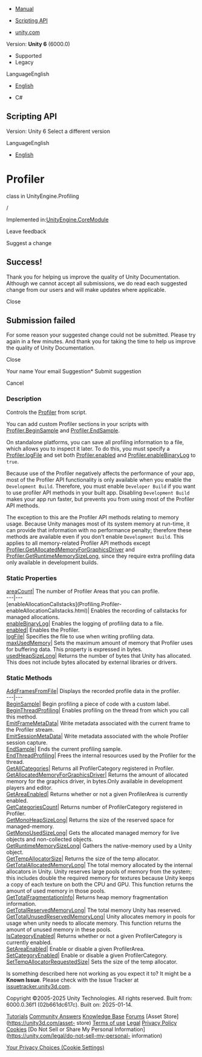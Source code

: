 [ ]()

  * [Manual](../Manual/index.html)
  * [Scripting API](../ScriptReference/index.html)

  * [unity.com](https://unity.com/)

Version: **Unity 6** (6000.0)

  * Supported
  * Legacy

LanguageEnglish

  * [English]()

  * C#

[ ](https://docs.unity3d.com)

## Scripting API

Version: Unity 6 Select a different version

LanguageEnglish

  * [English]()

# Profiler

class in UnityEngine.Profiling

/

Implemented in:[UnityEngine.CoreModule](UnityEngine.CoreModule.html)

Leave feedback

Suggest a change

## Success!

Thank you for helping us improve the quality of Unity Documentation. Although
we cannot accept all submissions, we do read each suggested change from our
users and will make updates where applicable.

Close

## Submission failed

For some reason your suggested change could not be submitted. Please <a>try
again</a> in a few minutes. And thank you for taking the time to help us
improve the quality of Unity Documentation.

Close

Your name Your email Suggestion* Submit suggestion

Cancel

[ ]()

### Description

Controls the [Profiler](../Manual/Profiler.html) from script.

You can add custom Profiler sections in your scripts with
[Profiler.BeginSample](Profiling.Profiler.BeginSample.html) and
[Profiler.EndSample](Profiling.Profiler.EndSample.html).  
  
On standalone platforms, you can save all profiling information to a file,
which allows you to inspect it later. To do this, you must specify a
[Profiler.logFile](Profiling.Profiler-logFile.html) and set both
[Profiler.enabled](Profiling.Profiler-enabled.html) and
[Profiler.enableBinaryLog](Profiling.Profiler-enableBinaryLog.html) to `true`.  
  
Because use of the Profiler negatively affects the performance of your app,
most of the Profiler API functionality is only available when you enable the
`Development Build`. Therefore, you must enable `Developer Build` if you want
to use profiler API methods in your built app. Disabling `Development Build`
makes your app run faster, but prevents you from using most of the Profiler
API methods.  
  
The exception to this are the Profiler API methods relating to memory usage.
Because Unity manages most of its system memory at run-time, it can provide
that information with no performance penalty; therefore these methods are
available even if you don't enable `Development Build`. This applies to all
memory-related Profiler API methods except
[Profiler.GetAllocatedMemoryForGraphicsDriver](Profiling.Profiler.GetAllocatedMemoryForGraphicsDriver.html)
and
[Profiler.GetRuntimeMemorySizeLong](Profiling.Profiler.GetRuntimeMemorySizeLong.html),
since they require extra profiling data only available in development builds.

### Static Properties

[areaCount](Profiling.Profiler-areaCount.html)| The number of Profiler Areas
that you can profile.  
---|---  
[enableAllocationCallstacks](Profiling.Profiler-
enableAllocationCallstacks.html)| Enables the recording of callstacks for
managed allocations.  
[enableBinaryLog](Profiling.Profiler-enableBinaryLog.html)| Enables the
logging of profiling data to a file.  
[enabled](Profiling.Profiler-enabled.html)| Enables the Profiler.  
[logFile](Profiling.Profiler-logFile.html)| Specifies the file to use when
writing profiling data.  
[maxUsedMemory](Profiling.Profiler-maxUsedMemory.html)| Sets the maximum
amount of memory that Profiler uses for buffering data. This property is
expressed in bytes.  
[usedHeapSizeLong](Profiling.Profiler-usedHeapSizeLong.html)| Returns the
number of bytes that Unity has allocated. This does not include bytes
allocated by external libraries or drivers.  
  
### Static Methods

[AddFramesFromFile](Profiling.Profiler.AddFramesFromFile.html)| Displays the
recorded profile data in the profiler.  
---|---  
[BeginSample](Profiling.Profiler.BeginSample.html)| Begin profiling a piece of
code with a custom label.  
[BeginThreadProfiling](Profiling.Profiler.BeginThreadProfiling.html)| Enables
profiling on the thread from which you call this method.  
[EmitFrameMetaData](Profiling.Profiler.EmitFrameMetaData.html)| Write metadata
associated with the current frame to the Profiler stream.  
[EmitSessionMetaData](Profiling.Profiler.EmitSessionMetaData.html)| Write
metadata associated with the whole Profiler session capture.  
[EndSample](Profiling.Profiler.EndSample.html)| Ends the current profiling
sample.  
[EndThreadProfiling](Profiling.Profiler.EndThreadProfiling.html)| Frees the
internal resources used by the Profiler for the thread.  
[GetAllCategories](Profiling.Profiler.GetAllCategories.html)| Returns all
ProfilerCategory registered in Profiler.  
[GetAllocatedMemoryForGraphicsDriver](Profiling.Profiler.GetAllocatedMemoryForGraphicsDriver.html)|
Returns the amount of allocated memory for the graphics driver, in bytes.Only
available in development players and editor.  
[GetAreaEnabled](Profiling.Profiler.GetAreaEnabled.html)| Returns whether or
not a given ProfilerArea is currently enabled.  
[GetCategoriesCount](Profiling.Profiler.GetCategoriesCount.html)| Returns
number of ProfilerCategory registered in Profiler.  
[GetMonoHeapSizeLong](Profiling.Profiler.GetMonoHeapSizeLong.html)| Returns
the size of the reserved space for managed-memory.  
[GetMonoUsedSizeLong](Profiling.Profiler.GetMonoUsedSizeLong.html)| Gets the
allocated managed memory for live objects and non-collected objects.  
[GetRuntimeMemorySizeLong](Profiling.Profiler.GetRuntimeMemorySizeLong.html)|
Gathers the native-memory used by a Unity object.  
[GetTempAllocatorSize](Profiling.Profiler.GetTempAllocatorSize.html)| Returns
the size of the temp allocator.  
[GetTotalAllocatedMemoryLong](Profiling.Profiler.GetTotalAllocatedMemoryLong.html)|
The total memory allocated by the internal allocators in Unity. Unity reserves
large pools of memory from the system; this includes double the required
memory for textures because Unity keeps a copy of each texture on both the CPU
and GPU. This function returns the amount of used memory in those pools.  
[GetTotalFragmentationInfo](Profiling.Profiler.GetTotalFragmentationInfo.html)|
Returns heap memory fragmentation information.  
[GetTotalReservedMemoryLong](Profiling.Profiler.GetTotalReservedMemoryLong.html)|
The total memory Unity has reserved.  
[GetTotalUnusedReservedMemoryLong](Profiling.Profiler.GetTotalUnusedReservedMemoryLong.html)|
Unity allocates memory in pools for usage when unity needs to allocate memory.
This function returns the amount of unused memory in these pools.  
[IsCategoryEnabled](Profiling.Profiler.IsCategoryEnabled.html)| Returns
whether or not a given ProfilerCategory is currently enabled.  
[SetAreaEnabled](Profiling.Profiler.SetAreaEnabled.html)| Enable or disable a
given ProfilerArea.  
[SetCategoryEnabled](Profiling.Profiler.SetCategoryEnabled.html)| Enable or
disable a given ProfilerCategory.  
[SetTempAllocatorRequestedSize](Profiling.Profiler.SetTempAllocatorRequestedSize.html)|
Sets the size of the temp allocator.  
  
Is something described here not working as you expect it to? It might be a
**Known Issue**. Please check with the Issue Tracker at
[issuetracker.unity3d.com](https://issuetracker.unity3d.com).

Copyright ©2005-2025 Unity Technologies. All rights reserved. Built from:
6000.0.36f1 (02b661dc617c). Built on: 2025-01-14.

[Tutorials](https://unity3d.com/learn) [Community
Answers](https://answers.unity3d.com) [Knowledge
Base](https://support.unity3d.com/hc/en-us)
[Forums](https://forum.unity3d.com) [Asset Store](https://unity3d.com/asset-
store) [Terms of use](https://docs.unity3d.com/Manual/TermsOfUse.html)
[Legal](https://unity.com/legal) [Privacy
Policy](https://unity.com/legal/privacy-policy)
[Cookies](https://unity.com/legal/cookie-policy) [Do Not Sell or Share My
Personal Information](https://unity.com/legal/do-not-sell-my-personal-
information)

[Your Privacy Choices (Cookie Settings)](javascript:void\(0\);)

